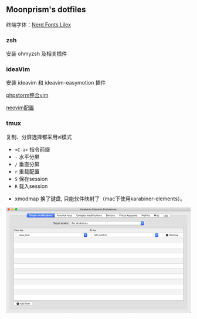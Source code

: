 ## Moonprism's dotfiles

终端字体：[Nerd Fonts Lilex](https://github.com/ryanoasis/nerd-fonts/tree/master/patched-fonts/Lilex)

### zsh

安装 ohmyzsh 及相关插件

### ideaVim

安装 ideavim 和 ideavim-easymotion 插件

[phpstorm整合vim](https://kicoe.com/article/id/44)

[neovim配置](https://github.com/moonprism/nvim)

### tmux

复制、分屏选择都采用vi模式

- `<C-a>` 指令前缀
- `-` 水平分屏
- `/` 垂直分屏
- `r` 重载配置
- `S` 保存session
- `R` 载入session

* xmodmap 换了键盘, 只能软件映射了（mac下使用karabiner-elements）。

![](https://raw.githubusercontent.com/moonprism/cdn/master/image/karabiner.png)

